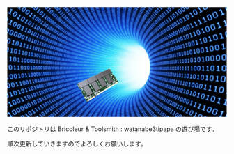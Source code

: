 <img width=720 alt=IMG src=cover.jpg>

このリポジトリは Bricoleur & Toolsmith : watanabe3tipapa の遊び場です。  

順次更新していきますのでよろしくお願いします。


